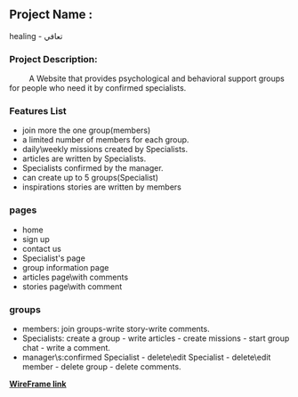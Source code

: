 ## **Project Name :**

healing - تعافي

### **Project Description:**

         A Website that provides psychological and behavioral support groups for people who need it by confirmed specialists.

### **Features List**

*   join more the one group(members)
*   a limited number of members for each group.
*   daily\\weekly missions created by Specialists.
*   articles are written by Specialists.
*   Specialists confirmed by the manager.
*   can create up to 5 groups(Specialist)
*   inspirations stories are written by members

### **pages**

*   home
*   sign up
*   contact us
*   Specialist's page
*   group information page
*   articles page\\with comments
*   stories page\\with comment

### **groups**

*   members: join groups-write story-write comments.
*   Specialists: create a group - write articles - create missions - start group chat  - write a comment.
*   manager\\s:confirmed Specialist - delete\\edit Specialist - delete\\edit member - delete group - delete comments.

[**WireFrame link**](https://www.figma.com/file/m368hAQyI0DSAn5p9Pf5NX/final-project)
